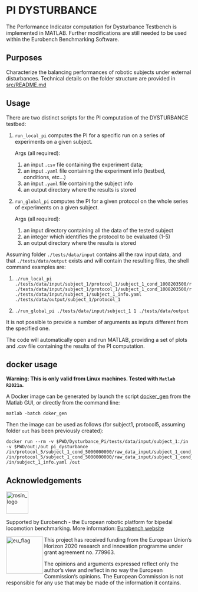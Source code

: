 # PI DYSTURBANCE

The Performance Indicator computation for Dysturbance Testbench is implemented in MATLAB.
Further modifications are still needed to be used within the Eurobench Benchmarking Software.

## Purposes

Characterize the balancing performances of robotic subjects under external disturbances.
Technical details on the folder structure are provided in [src/README.md](src/README.md)

## Usage

There are two distinct scripts for the PI computation of the DYSTURBANCE testbed:

1. `run_local_pi` computes the PI for a specific run on a series of experiments on a given subject.

   Args (all required):
   1. an input `.csv` file containing the experiment data;
   2. an input `.yaml` file containing the experiment info (testbed, conditions, etc...)
   3. an input `.yaml` file containing the subject info
   4. an output directory where the results is stored

2. `run_global_pi` computes the PI for a given protocol on the whole series of experiments on a given subject.

   Args (all required):
    1. an input directory containing all the data of the tested subject
    2. an integer which identifies the protocol to be evaluated (1-5)
    3. an output directory where the results is stored

Assuming folder `./tests/data/input` contains all the raw input data, and that `./tests/data/output` exists and will contain the resulting files, the shell command examples are:

1. ```console
   ./run_local_pi ./tests/data/input/subject_1/protocol_1/subject_1_cond_1008203500/raw_data_input/subject_1_cond_1008203500_run_0_platformData.csv ./tests/data/input/subject_1/protocol_1/subject_1_cond_1008203500/raw_data_input/subject_1_cond_1008203500_testbed.yaml ./tests/data/input/subject_1/subject_1_info.yaml ./tests/data/output/subject_1/protocol_1
   ```

2. ```console
   ./run_global_pi ./tests/data/input/subject_1 1 ./tests/data/output
   ```

It is not possible to provide a number of arguments as inputs different from the specified one.

The code will automatically open and run MATLAB, providing a set of plots and .csv file containing the results of the PI computation.

## docker usage

__Warning: This is only valid from Linux machines. Tested with `Matlab R2021a`.__

A Docker image can be generated by launch the script [docker_gen](../docker_gen.m) from the Matlab GUI, or directly from the command line:

```console
matlab -batch doker_gen
```

Then the image can be used as follows (for subject1, protocol5, assuming folder `out` has been previously created):

```console
docker run --rm -v $PWD/Dysturbance_Pi/tests/data/input/subject_1:/in -v $PWD/out:/out pi_dysturbance /in/protocol_5/subject_1_cond_5000000000/raw_data_input/subject_1_cond_5000000000_run_0_platformData.csv /in/protocol_5/subject_1_cond_5000000000/raw_data_input/subject_1_cond_5000000000_testbed.yaml /in/subject_1_info.yaml /out
```

## Acknowledgements

<a href="http://eurobench2020.eu">
  <img src="http://eurobench2020.eu/wp-content/uploads/2018/06/cropped-logoweb.png"
       alt="rosin_logo" height="60" >
</a>

Supported by Eurobench - the European robotic platform for bipedal locomotion benchmarking.
More information: [Eurobench website][eurobench_website]

<img src="http://eurobench2020.eu/wp-content/uploads/2018/02/euflag.png"
     alt="eu_flag" width="100" align="left" >

This project has received funding from the European Union’s Horizon 2020
research and innovation programme under grant agreement no. 779963.

The opinions and arguments expressed reflect only the author‘s view and
reflect in no way the European Commission‘s opinions.
The European Commission is not responsible for any use that may be made
of the information it contains.

[eurobench_logo]: http://eurobench2020.eu/wp-content/uploads/2018/06/cropped-logoweb.png
[eurobench_website]: http://eurobench2020.eu "Go to website"
